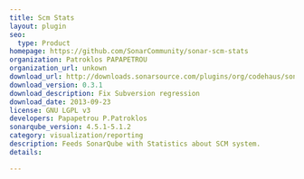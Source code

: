 ```yaml
---
title: Scm Stats
layout: plugin
seo: 
  type: Product
homepage: https://github.com/SonarCommunity/sonar-scm-stats
organization: Patroklos PAPAPETROU
organization_url: unkown
download_url: http://downloads.sonarsource.com/plugins/org/codehaus/sonar-plugins/sonar-scm-stats-plugin/0.3.1/sonar-scm-stats-plugin-0.3.1.jar
download_version: 0.3.1
download_description: Fix Subversion regression
download_date: 2013-09-23
license: GNU LGPL v3
developers: Papapetrou P.Patroklos
sonarqube_version: 4.5.1-5.1.2
category: visualization/reporting
description: Feeds SonarQube with Statistics about SCM system.
details: 

---
```


